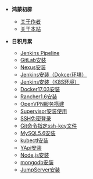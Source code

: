 * **鸿蒙初辟**
    * [关于作者](about.md)
    * [关于本站](website.md)
  
* **日积月累**
    * [Jenkins Pipeline](jenkins-pipeline.md)
    * [GitLab安装](gitlab.md)
    * [Nexus安装](nexus.md)
    * [Jenkins安装（Dokcer环境）](jenkins-docker.md)
    * [Jenkins安装（K8S环境）](jenkins-k8s.md)
    * [Docker17.03安装](docker17.03.md)
    * [Rancher1.6安装](rancher1.6.md)
    * [OpenVPN服务搭建](openvpn.md)
    * [Supervisor安装使用](supervisor.md)
    * [SSH免密登录](ssh-key.md)
    * [Git命令指定ssh-key文件](git-special-ssh-key.md)
    * [MySQL5.6安装](mysql5.6.md)
    * [kubectl安装](kubectl.md)
    * [YApi安装](yapi.md)
    * [Node.js安装](nodejs.md)
    * [mongodb安装](mongodb.md)
    * [JumpServer安装](jumpserver.md)
    